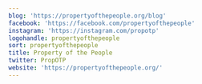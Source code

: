 ```yaml
---
blog: 'https://propertyofthepeople.org/blog'
facebook: 'https://facebook.com/propertyofthepeople'
instagram: 'https://instagram.com/propotp'
logohandle: propertyofthepeople
sort: propertyofthepeople
title: Property of the People
twitter: PropOTP
website: 'https://propertyofthepeople.org/'
---
```

